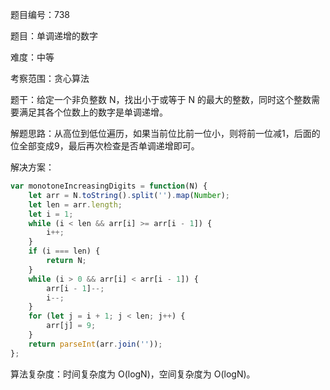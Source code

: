 题目编号：738

题目：单调递增的数字

难度：中等

考察范围：贪心算法

题干：给定一个非负整数 N，找出小于或等于 N 的最大的整数，同时这个整数需要满足其各个位数上的数字是单调递增。

解题思路：从高位到低位遍历，如果当前位比前一位小，则将前一位减1，后面的位全部变成9，最后再次检查是否单调递增即可。

解决方案：

```javascript
var monotoneIncreasingDigits = function(N) {
    let arr = N.toString().split('').map(Number);
    let len = arr.length;
    let i = 1;
    while (i < len && arr[i] >= arr[i - 1]) {
        i++;
    }
    if (i === len) {
        return N;
    }
    while (i > 0 && arr[i] < arr[i - 1]) {
        arr[i - 1]--;
        i--;
    }
    for (let j = i + 1; j < len; j++) {
        arr[j] = 9;
    }
    return parseInt(arr.join(''));
};
```

算法复杂度：时间复杂度为 O(logN)，空间复杂度为 O(logN)。